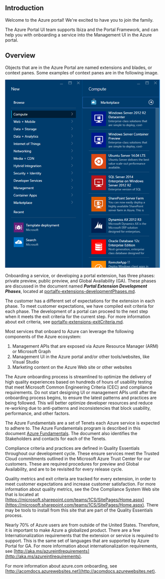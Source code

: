 <a name="introduction"></a>
## Introduction

Welcome to the Azure portal! We're excited to have you to join the family.

The Azure Portal UI team supports Ibiza and the Portal Framework, and can help you with onboarding a service into the Management UI in the Azure portal.

<a name="overview"></a>
## Overview

Objects that are in the Azure Portal are named extensions and blades, or context panes.  Some examples of context panes are in the following image.

![alt-text](../media/portalfx-create/plus-new.png  "Extensions and Context Panes")

Onboarding a service, or developing a portal extension, has three phases: private preview, public preview, and Global Availability (GA). These phases are discussed in the document named ***Portal Extension Development Phases***, located at  [portalfx-extensions-developmentPhases.md](portalfx-extensions-developmentPhases.md).

The customer has a different set of expectations for the extension in each phase. To meet customer expectations, we have compiled exit criteria for each phase. The development of a portal can proceed to the next step when it meets the exit criteria for the current step. For more information about exit criteria, see [portalfx-extensions-exitCriteria.md](portalfx-extensions-exitCriteria.md).

Most services that onboard to Azure can leverage the following components of the Azure ecosystem:
1. Management APIs that are exposed via Azure Resource Manager (ARM) or Microsoft Graph
1. Management UI in the Azure portal and/or other tools/websites, like Visual Studio
1. Marketing content on the Azure Web site or other websites

The Azure onboarding process is streamlined to optimize the delivery of high quality experiences based on hundreds of hours of usability testing that meet Microsoft Common Engineering Criteria (CEC) and compliance requirements.  Do not start designing UI or management APIs until after the onboarding process begins, to ensure the latest patterns and practices are being followed. This will better optimize developer resources and reduce re-working due to anti-patterns and inconsistencies that block usability, performance, and other factors.

The Azure Fundamentals are a set of Tenets each Azure service is expected to adhere to. The Azure Fundamentals program is described in this document 
[Azure Fundamentals](https://microsoft.sharepoint.com/:w:/r/teams/WAG/EngSys/_layouts/15/Doc.aspx?sourcedoc=%7BF5B821BC-31C4-4042-ADB5-5EBF4D8B408D%7D&file=Azure%20Fundamentals%20Proposal.docx&action=edit&mobileredirect=true). The document also identifies the Stakeholders and contacts for each of the Tenets.

Compliance criteria and practices are defined in Quality Essentials throughout our development cycle. These ensure services meet the Trusted Cloud commitments outlined in the Microsoft Azure Trust Center for our customers. These are required procedures for preview and Global Availability, and are to be revisited for every release cycle. 

Quality metrics and exit criteria are tracked for every extension, in order to meet customer expectations and increase customer satisfaction. For more information about quality metrics, see the One Compliance System Web site that is located at [https://microsoft.sharepoint.com/teams/1CS/SitePages/Home.aspx](https://microsoft.sharepoint.com/teams/1CS/SitePages/Home.aspx). There may be tools to install from this site that are part of the Quality Essentials process.

Nearly 70% of Azure users are from outside of the United States. Therefore, it is important to make Azure a globalized product. There are a few Internationalization requirements that the extension or service is required to support. This is the same set of languages that are supported by Azure Portal for GA. For more information about internationalization requirements, see [http://aka.ms/azureintlrequirements](http://aka.ms/azureintlrequirements). 

For more information about azure.com onboarding, see [http://acomdocs.azurewebsites.net](http://acomdocs.azurewebsites.net).
